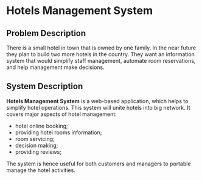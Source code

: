 # Hotels Management System

## Problem Description
There is a small hotel in town that is owned by one family. In the near future they plan to build two more hotels in the country. They want an information system that would simplify staff management, automate room reservations, and help management make decisions.

## System Description
**Hotels Management System** is a web-based application, which helps to simplify hotel operations. This system will unite hotels into big network. It covers major aspects of hotel management:

- hotel online booking;
- providing hotel rooms information;
- room servicing;
- decision making;
- providing reviews;

The system is hence useful for both customers and managers to portable manage the hotel activities.

